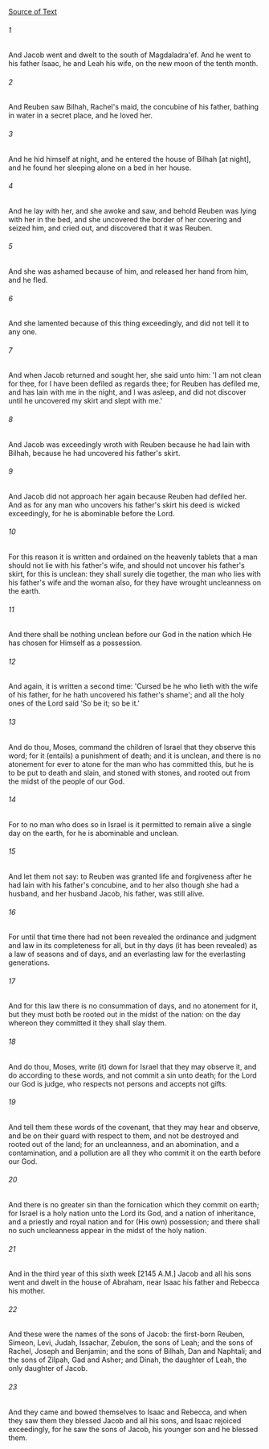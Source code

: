 [Source of Text](https://github.com/scrollmapper/bible_databases_deuterocanonical)

###### 1
And Jacob went and dwelt to the south of Magdaladra'ef. And he went to his father Isaac, he and Leah his wife, on the new moon of the tenth month.

###### 2
And Reuben saw Bilhah, Rachel's maid, the concubine of his father, bathing in water in a secret place, and he loved her.

###### 3
And he hid himself at night, and he entered the house of Bilhah [at night], and he found her sleeping alone on a bed in her house.

###### 4
And he lay with her, and she awoke and saw, and behold Reuben was lying with her in the bed, and she uncovered the border of her covering and seized him, and cried out, and discovered that it was Reuben.

###### 5
And she was ashamed because of him, and released her hand from him, and he fled.

###### 6
And she lamented because of this thing exceedingly, and did not tell it to any one.

###### 7
And when Jacob returned and sought her, she said unto him: 'I am not clean for thee, for I have been defiled as regards thee; for Reuben has defiled me, and has lain with me in the night, and I was asleep, and did not discover until he uncovered my skirt and slept with me.'

###### 8
And Jacob was exceedingly wroth with Reuben because he had lain with Bilhah, because he had uncovered his father's skirt.

###### 9
And Jacob did not approach her again because Reuben had defiled her. And as for any man who uncovers his father's skirt his deed is wicked exceedingly, for he is abominable before the Lord.

###### 10
For this reason it is written and ordained on the heavenly tablets that a man should not lie with his father's wife, and should not uncover his father's skirt, for this is unclean: they shall surely die together, the man who lies with his father's wife and the woman also, for they have wrought uncleanness on the earth.

###### 11
And there shall be nothing unclean before our God in the nation which He has chosen for Himself as a possession.

###### 12
And again, it is written a second time: 'Cursed be he who lieth with the wife of his father, for he hath uncovered his father's shame'; and all the holy ones of the Lord said 'So be it; so be it.'

###### 13
And do thou, Moses, command the children of Israel that they observe this word; for it (entails) a punishment of death; and it is unclean, and there is no atonement for ever to atone for the man who has committed this, but he is to be put to death and slain, and stoned with stones, and rooted out from the midst of the people of our God.

###### 14
For to no man who does so in Israel is it permitted to remain alive a single day on the earth, for he is abominable and unclean.

###### 15
And let them not say: to Reuben was granted life and forgiveness after he had lain with his father's concubine, and to her also though she had a husband, and her husband Jacob, his father, was still alive.

###### 16
For until that time there had not been revealed the ordinance and judgment and law in its completeness for all, but in thy days (it has been revealed) as a law of seasons and of days, and an everlasting law for the everlasting generations.

###### 17
And for this law there is no consummation of days, and no atonement for it, but they must both be rooted out in the midst of the nation: on the day whereon they committed it they shall slay them.

###### 18
And do thou, Moses, write (it) down for Israel that they may observe it, and do according to these words, and not commit a sin unto death; for the Lord our God is judge, who respects not persons and accepts not gifts.

###### 19
And tell them these words of the covenant, that they may hear and observe, and be on their guard with respect to them, and not be destroyed and rooted out of the land; for an uncleanness, and an abomination, and a contamination, and a pollution are all they who commit it on the earth before our God.

###### 20
And there is no greater sin than the fornication which they commit on earth; for Israel is a holy nation unto the Lord its God, and a nation of inheritance, and a priestly and royal nation and for (His own) possession; and there shall no such uncleanness appear in the midst of the holy nation.

###### 21
And in the third year of this sixth week [2145 A.M.] Jacob and all his sons went and dwelt in the house of Abraham, near Isaac his father and Rebecca his mother.

###### 22
And these were the names of the sons of Jacob: the first-born Reuben, Simeon, Levi, Judah, Issachar, Zebulon, the sons of Leah; and the sons of Rachel, Joseph and Benjamin; and the sons of Bilhah, Dan and Naphtali; and the sons of Zilpah, Gad and Asher; and Dinah, the daughter of Leah, the only daughter of Jacob.

###### 23
And they came and bowed themselves to Isaac and Rebecca, and when they saw them they blessed Jacob and all his sons, and Isaac rejoiced exceedingly, for he saw the sons of Jacob, his younger son and he blessed them.